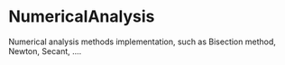# NumericalAnalysis
Numerical analysis methods implementation, such as Bisection method, Newton, Secant, ....
